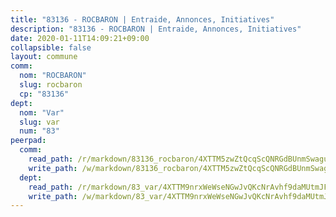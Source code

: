 ```yaml
---
title: "83136 - ROCBARON | Entraide, Annonces, Initiatives"
description: "83136 - ROCBARON | Entraide, Annonces, Initiatives"
date: 2020-01-11T14:09:21+09:00
collapsible: false
layout: commune
comm:
  nom: "ROCBARON"
  slug: rocbaron
  cp: "83136"
dept:
  nom: "Var"
  slug: var
  num: "83"
peerpad:
  comm:
    read_path: /r/markdown/83136_rocbaron/4XTTM5zwZtQcqScQNRGdBUnmSwagu2v3s7VFbYbGPkDUX1jdd
    write_path: /w/markdown/83136_rocbaron/4XTTM5zwZtQcqScQNRGdBUnmSwagu2v3s7VFbYbGPkDUX1jdd-K3TgUSzMZoZWGLjbsKTuqipCMeERySFT8krcG4ErKbFAjSinyHkty4pmcktqoXoCkqjSqLHTcUoiSUvAionD8bMZ9GYqpUkvkL9YMwf3hEpQYbX5yk193SdssN6Y4HN9A38jyNMy
  dept:
    read_path: /r/markdown/83_var/4XTTM9nrxWeWseNGwJvQKcNrAvhf9daMUtmJFyuTCRVRxiQhJ
    write_path: /w/markdown/83_var/4XTTM9nrxWeWseNGwJvQKcNrAvhf9daMUtmJFyuTCRVRxiQhJ-K3TgTkbV5EeE5ztheh8tn4MGBxq8r8BVQdiSVrn3rAQKUfBUzy1SpnL7kiXYD24VhE1ooCba4S1a12268DXaVL5Dh1W3oDQu8Yj58kjUk3PAVaf4GwZWkisJBFW5Z6TWnf5Ads7a
---
```


